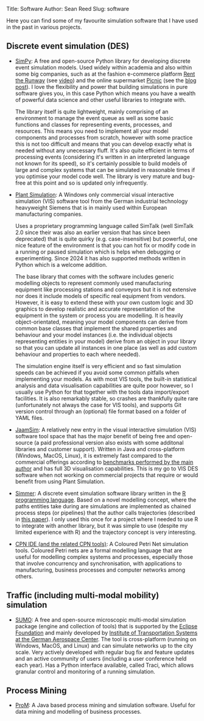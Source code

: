 Title: Software
Author: Sean Reed
Slug: software

Here you can find some of my favourite simulation software that I have used in the past in various projects.

## Discrete event simulation (DES)
- [SimPy](https://simpy.readthedocs.io/en/latest/): A free and open-source Python library for developing discrete event simulation models. Used widely within academia and also within some big companies, such as at the fashion e-commerce platform [Rent the Runway](https://www.renttherunway.com/) (see [video](https://www.youtube.com/watch?v=693UiPq6mII)) and the online supermarket [Picnic](https://x.com/picnic) (see the [blog post](https://blog.picnic.nl/replicating-a-multi-million-euro-automated-warehouse-in-python-d9a8fdd13ea6)). I love the flexibility and power that building simulations in pure software gives you, in this case Python which means you have a wealth of powerful data science and other useful libraries to integrate with.
 
    The library itself is quite lightweight, mainly comprising of an environment to manage the event queue as well as some basic functions and classes for representing events, processes, and resources. This means you need to implement all your model components and processes from scratch, however with some practice this is not too difficult and means that you can develop exactly what is needed without any unecessary fluff. It's also quite efficient in terms of processing events (considering it's written in an interpreted language not known for its speed), so it's certainly possible to build models of large and complex systems that can be simulated in reasonable times if you optimise your model code well. The library is very mature and bug-free at this point and so is updated only infrequently.

- [Plant Simulation](https://www.sw.siemens.com/en-US/): A Windows only commercial visual interactive simulation (VIS) software tool from the German industrial technology heavyweight Siemens that is in mainly used within European manufacturing companies. 
    
    Uses a proprietary programming language called SimTalk (well SimTalk 2.0 since their was also an earlier version that has since been deprecated) that is quite quirky (e.g. case-insensitive) but powerful, one nice feature of the environment is that you can hot fix or modify code in a running or paused simulation which is helps when debugging or experimenting. Since 2024 it has also supported methods written in Python which is a welcome addition. 
    
    The base library that comes with the software includes generic modelling objects to represent commonly used manufacturing equipment like processing stations and conveyors but it is not extensive nor does it include models of specific real equipment from vendors. However, it is easy to extend these with your own custom logic and 3D graphics to develop realistic and accurate representation of the equipment in the system or process you are modelling. It is heavily object-orientated, meaning your model components can derive from common base classes that implement the shared properties and behaviour and your model instances (i.e. the individual objects representing entities in your model) derive from an object in your library so that you can update all instances in one place (as well as add custom behaviour and properties to each where needed).
    
    The simulation engine itself is very efficient and so fast simulation speeds can be achieved if you avoid some common pitfalls when implementing your models. As with most VIS tools, the built-in statistical analysis and data visualisation capabilities are quite poor however, so I usually use Python for that together with the tools data import/export facilities. It is also remarkably stable, so crashes are thankfully quite rare (unfortunately not always the case for VIS tools), and supports Git version control through an (optional) file format based on a folder of YAML files.

- [JaamSim](https://jaamsim.com/): A relatively new entry in the visual interactive simulation (VIS) software tool space that has the major benefit of being free and open-source (a paid professional version also exists with some additonal libraries and customer support). Written in Java and cross-platform (Windows, MacOS, Linux), it is extremely fast compared to the commercial offerings according to [benchmarks performed by the main author](http://jaamsim.blogspot.com/2014/11/the-fastest-simulation-software.html) and has full 3D visualisation capabilities. This is my go to VIS DES software when not working on commercial projects that require or would benefit from using Plant Simulation.

- [Simmer](https://r-simmer.org/): A discrete event simulation software library written in the [R programming language](https://www.r-project.org/). Based on a novel modelling concept, where the paths entities take during are simulations are implemented as chained process steps (or pipelines) that the author calls trajectories (described in [this paper](doi:10.18637/jss.v090.i02)). I only used this once for a project where I needed to use R to integrate with another library, but it was simple to use (despite my limited experience with R) and the trajectory concept is very interesting.

- [CPN IDE (and the related CPN tools)](https://cpnide.org/): A Coloured Petri Net simulation tools. Coloured Petri nets are a formal modelling language that are useful for modelling complex systems and processes, especially those that involve concurrency and synchronisation, with applications to manufacturing, business processes and computer networks among others.

## Traffic (including multi-modal mobility) simulation
- [SUMO](https://eclipse.dev/sumo/): A free and open-source microscopic multi-modal simulation package (engine and collection of tools) that is supported by the [Eclipse Foundation](https://www.eclipse.org/org/foundation/) and mainly developed by [Institute of Transportation Systems at the German Aerospace Center](https://www.dlr.de/en/ts/). The tool is cross-platform (running on Windows, MacOS, and Linux) and can simulate networks up to the city scale. Very actively developed with regular bug fix and feature updates and an active community of users (including a user conference held each year). Has a Python interface available, called Traci, which allows granular control and monitoring of a running simulation. 

## Process Mining
- [ProM](https://promtools.org/): A Java based process mining and simulation software. Useful for data mining and modelling of business processes.
